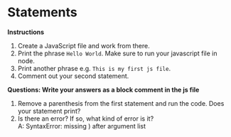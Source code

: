 # Statements 

**Instructions**
1. Create a JavaScript file and work from there.
2. Print the phrase `Hello World`. Make sure to run your javascript file in node. 
3. Print another phrase e.g. `This is my first js file`. 
4. Comment out your second statement. 

**Questions: Write your answers as a block comment in the js file**
1. Remove a parenthesis from the first statement and run the code. Does your statement print? 
2. Is there an error? If so, what kind of error is it?  
 A: SyntaxError: missing ) after argument list
 
